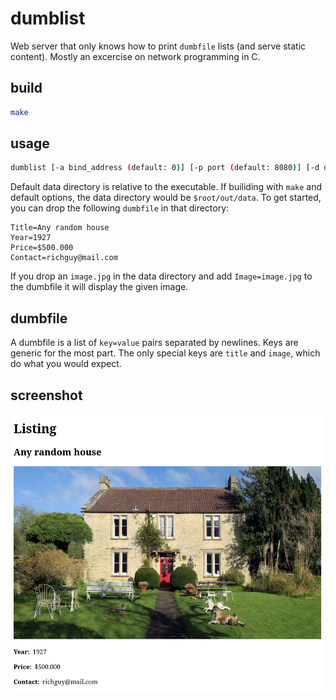 # dumblist
Web server that only knows how to print `dumbfile` lists (and serve static content).
Mostly an excercise on network programming in C.

## build
```sh
make
```

## usage
```sh
dumblist [-a bind_address (default: 0)] [-p port (default: 8080)] [-d data_directory (default: ./data)]
```
Default data directory is relative to the executable.
If builiding with `make` and default options, the data directory would be `$root/out/data`.
To get started, you can drop the following `dumbfile` in that directory:
```
Title=Any random house
Year=1927
Price=$500.000
Contact=richguy@mail.com
```
If you drop an `image.jpg` in the data directory and add `Image=image.jpg` to the dumbfile it will display the given image.

## dumbfile
A dumbfile is a list of `key=value` pairs separated by newlines.
Keys are generic for the most part.
The only special keys are `title` and `image`, which do what you would expect.

## screenshot
![sample listing](doc/sample.png "sample listing")
